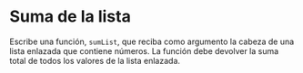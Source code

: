 # Suma de la lista

Escribe una función, `sumList`, que reciba como argumento la cabeza de una lista enlazada que contiene números. La función debe devolver la suma total de todos los valores de la lista enlazada.